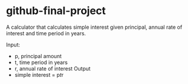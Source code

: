 # github-final-project

A calculator that calculates simple interest given principal, annual rate of interest and time period in years.


Input:
   * p, principal amount
   * t, time period in years
   * r, annual rate of interest
Output
   * simple interest = p*t*r

